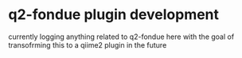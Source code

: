 # q2-fondue plugin development
currently logging anything related to q2-fondue here with the goal of transofrming this to a qiime2 plugin in the future
